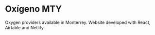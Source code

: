 # Oxígeno MTY

Oxygen providers available in Monterrey. Website developed with React, Airtable and Netlify.
